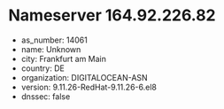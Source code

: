 # Nameserver 164.92.226.82

* as_number: 14061
* name: Unknown
* city: Frankfurt am Main
* country: DE
* organization: DIGITALOCEAN-ASN
* version: 9.11.26-RedHat-9.11.26-6.el8
* dnssec: false
